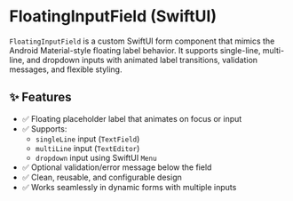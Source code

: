 # FloatingInputField (SwiftUI)

`FloatingInputField` is a custom SwiftUI form component that mimics the Android Material-style floating label behavior. It supports single-line, multi-line, and dropdown inputs with animated label transitions, validation messages, and flexible styling.

## ✨ Features

- ✅ Floating placeholder label that animates on focus or input
- ✅ Supports:
  - `singleLine` input (`TextField`)
  - `multiLine` input (`TextEditor`)
  - `dropdown` input using SwiftUI `Menu`
- ✅ Optional validation/error message below the field
- ✅ Clean, reusable, and configurable design
- ✅ Works seamlessly in dynamic forms with multiple inputs
